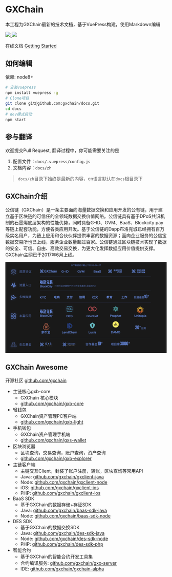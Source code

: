 # GXChain

本工程为GXChain最新的技术文档，基于VuePress构建，使用Markdown编辑

<p>
    <a href="javascript:;">
        <img width="300px" src='https://raw.githubusercontent.com/gxchain/gxips/master/assets/images/task-docs.png'/>
    </a>
    <a href="javascript:;">
        <img width="300px" src='https://raw.githubusercontent.com/gxchain/gxips/master/assets/images/task-docs-en.png'/>
    </a>
</p>

在线文档 [Getting Started](https://docs.gxchain.org)

## 如何编辑

依赖: node8+

```bash
# 安装vuepress
npm install vuepress -g
# Clone项目
git clone git@github.com:gxchain/docs.git
cd docs
# dev模式启动
npm start
```

## 参与翻译

欢迎提交Pull Request, 翻译过程中，你可能需要关注的是

1. 配置文件：`docs/.vuepress/config.js`
2. 文档内容：`docs/zh`

> `docs/zh`目录下始终是最新的内容，en语言默认在`docs`根目录下

## GXChain介绍
公信链（GXChain）是一条主要面向海量数据交换和应用开发的公有链，用于建立基于区块链的可信任的全领域数据交换价值网络。公信链具有基于DPoS共识机制的石墨烯底层架构的性能优势，同时具备G-ID、GVM、BaaS、Blockcity pay等链上配套功能，方便各类应用开发。基于公信链的Dapp布洛克城已经拥有百万级实名用户，为链上应用和合伙伙伴提供丰富的数据资源；面向企业服务的公信宝数据交易所也已上线，服务企业数量超过百家。公信链通过区块链技术实现了数据的安全、可信、自由、高效交易交换，为更大化发挥数据应用价值提供支撑。GXChain主网已于2017年6月上线。

![](docs/.vuepress/public/images/zh/gxchain-family.jpg)

## GXChain Awesome

开源社区 [github.com/gxchain](https://github.com/gxchain)
- 主链核心gxb-core
    - GXChain 核心模块
    - [github.com/gxchain/gxb-core](https://github.com/gxchain/gxb-core)
- 轻钱包
    - GXChain资产管理PC客户端
    - [github.com/gxchain/gxb-light](https://github.com/gxchain/gxb-light)
- 手机钱包
    - GXChain资产管理手机端
    - [github.com/gxchain/gxs-wallet](https://github.com/gxchain/gxs-wallet)
- 区块浏览器
    - 区块查询，交易查询，账户查询，资产查询
    - [github.com/gxchain/gxb-explorer](https://github.com/gxchain/gxb-explorer)
- 主链客户端
    - 主链交互Client，封装了账户注册，转账，区块查询等常用API
    - Java: [github.com/gxchain/gxclient-java](https://github.com/gxchain/gxclient-java)
    - Node: [github.com/gxchain/gxclient-node](https://github.com/gxchain/gxclient-node)
    - iOS: [github.com/gxchain/gxclient-ios](https://github.com/gxchain/gxclient-ios)
    - PHP: [github.com/gxchain/gxclient-ios](https://github.com/gxchain/gxclient-php)
- BaaS SDK
    - 基于GXChain的数据存储+存证SDK
    - Java: [github.com/gxchain/baas-sdk-java](https://github.com/gxchain/baas-sdk-java)
    - Node: [github.com/gxchain/baas-sdk-node](https:///github.com/gxchain/baas-sdk-node)
- DES SDK
    - 基于GXChain的数据交换SDK
    - Java: [github.com/gxchain/des-sdk-java](https://github.com/gxchain/des-sdk-java)
    - Node: [github.com/gxchain/des-sdk-node](https://github.com/gxchain/des-sdk-node)
    - PHP: [github.com/gxchain/des-sdk-php](https://github.com/gxchain/des-sdk-php)
- 智能合约
    - 基于GXChain的智能合约开发工具集
    - 合约编译服务: [github.com/gxchain/gxx-server](https://github.com/gxchain/gxx-server)
    - IDE: [github.com/gxchain/gxchain-alpha](https://github.com/gxchain/gxchain-alpha)

